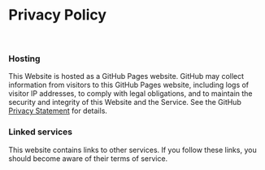 # Privacy Policy

<br>

### Hosting

This Website is hosted as a GitHub Pages website. GitHub may collect information from visitors to this GitHub Pages website, including logs of visitor IP addresses, to comply with legal obligations, and to maintain the security and integrity of this Website and the Service. See the GitHub [Privacy Statement](https://docs.github.com/en/site-policy/privacy-policies/github-general-privacy-statement) for details.

### Linked services

This website contains links to other services. If you follow these links, you should become aware of their terms of service.
















